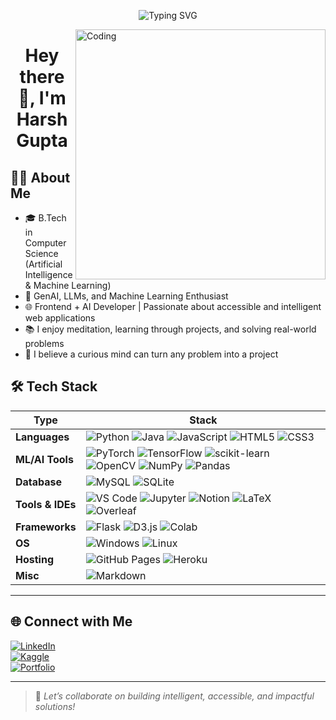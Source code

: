 <p align="center">
  <img src="https://readme-typing-svg.demolab.com?font=Fira+Code&size=22&pause=1000&color=00FF00&center=true&vCenter=true&repeat=true&width=700&lines=Love+Large+Language+Models;GenAI+%7C+LLM+%7C+ML+Enthusiast;Frontend+%2B+AI+Developer;I+Code+with+Curiosity+%26+Purpose" alt="Typing SVG" />
</p>

<img align="right" alt="Coding" width="400" src="https://media.giphy.com/media/qgQUggAC3Pfv687qPC/giphy.gif" />

<h1 align="center">Hey there 👋, I'm Harsh Gupta</h1>

## 🙋‍♂️ About Me

- 🎓 B.Tech in Computer Science (Artificial Intelligence & Machine Learning)
- 🤖 GenAI, LLMs, and Machine Learning Enthusiast
- 🌐 Frontend + AI Developer | Passionate about accessible and intelligent web applications
- 📚 I enjoy meditation, learning through projects, and solving real-world problems
- 🧠 I believe a curious mind can turn any problem into a project
  

## 🛠️ Tech Stack

| Type              | Stack |
|-------------------|-------|
| **Languages**     | ![Python](https://img.shields.io/badge/Python-3670A0?style=for-the-badge&logo=python&logoColor=ffdd54) ![Java](https://img.shields.io/badge/Java-ED8B00?style=for-the-badge&logo=java&logoColor=white) ![JavaScript](https://img.shields.io/badge/JavaScript-F7DF1E?style=for-the-badge&logo=javascript&logoColor=black) ![HTML5](https://img.shields.io/badge/HTML5-E34F26?style=for-the-badge&logo=html5&logoColor=white) ![CSS3](https://img.shields.io/badge/CSS3-1572B6?style=for-the-badge&logo=css3&logoColor=white) |
| **ML/AI Tools**   | ![PyTorch](https://img.shields.io/badge/PyTorch-EE4C2C?style=for-the-badge&logo=pytorch&logoColor=white) ![TensorFlow](https://img.shields.io/badge/TensorFlow-FF6F00?style=for-the-badge&logo=tensorflow&logoColor=white) ![scikit-learn](https://img.shields.io/badge/scikit--learn-F7931E?style=for-the-badge&logo=scikit-learn&logoColor=white) ![OpenCV](https://img.shields.io/badge/OpenCV-5C3EE8?style=for-the-badge&logo=opencv&logoColor=white) ![NumPy](https://img.shields.io/badge/NumPy-013243?style=for-the-badge&logo=numpy&logoColor=white) ![Pandas](https://img.shields.io/badge/Pandas-150458?style=for-the-badge&logo=pandas&logoColor=white) |
| **Database**      | ![MySQL](https://img.shields.io/badge/MySQL-005C84?style=for-the-badge&logo=mysql&logoColor=white) ![SQLite](https://img.shields.io/badge/SQLite-003B57?style=for-the-badge&logo=sqlite&logoColor=white) |
| **Tools & IDEs**  | ![VS Code](https://img.shields.io/badge/VS%20Code-007ACC?style=for-the-badge&logo=visual-studio-code&logoColor=white) ![Jupyter](https://img.shields.io/badge/Jupyter-F37626?style=for-the-badge&logo=jupyter&logoColor=white) ![Notion](https://img.shields.io/badge/Notion-000000?style=for-the-badge&logo=notion&logoColor=white) ![LaTeX](https://img.shields.io/badge/LaTeX-008080?style=for-the-badge&logo=latex&logoColor=white) ![Overleaf](https://img.shields.io/badge/Overleaf-47A141?style=for-the-badge&logo=overleaf&logoColor=white) |
| **Frameworks**    | ![Flask](https://img.shields.io/badge/Flask-000000?style=for-the-badge&logo=flask&logoColor=white) ![D3.js](https://img.shields.io/badge/D3.js-F9A03C?style=for-the-badge&logo=d3.js&logoColor=black) ![Colab](https://img.shields.io/badge/Google%20Colab-F9AB00?style=for-the-badge&logo=google-colab&logoColor=black) |
| **OS**            | ![Windows](https://img.shields.io/badge/Windows-0078D6?style=for-the-badge&logo=windows&logoColor=white) ![Linux](https://img.shields.io/badge/Linux-FCC624?style=for-the-badge&logo=linux&logoColor=black) |
| **Hosting**       | ![GitHub Pages](https://img.shields.io/badge/GitHub%20Pages-222222?style=for-the-badge&logo=github&logoColor=white) ![Heroku](https://img.shields.io/badge/Heroku-430098?style=for-the-badge&logo=heroku&logoColor=white) |
| **Misc**          | ![Markdown](https://img.shields.io/badge/Markdown-000000?style=for-the-badge&logo=markdown&logoColor=white) |

---

## 🌐 Connect with Me

[![LinkedIn](https://img.shields.io/badge/LinkedIn-HarshGupta-blue?style=for-the-badge&logo=linkedin)](https://www.linkedin.com/in/your-username)  
[![Kaggle](https://img.shields.io/badge/Kaggle-Harsh-blue?style=for-the-badge&logo=kaggle)](https://www.kaggle.com/your-username)  
[![Portfolio](https://img.shields.io/badge/Portfolio-Click_Here-informational?style=for-the-badge&logo=internet-explorer)](https://your-portfolio.com)

---

> 💬 *Let’s collaborate on building intelligent, accessible, and impactful solutions!*

<!--
**Harsh-End-Dot/Harsh-End-Dot** is a ✨ _special_ ✨ repository because its `README.md` (this file) appears on your GitHub profile.

Here are some ideas to get you started:

- 🔭 I’m currently working on ...
- 🌱 I’m currently learning ...
- 👯 I’m looking to collaborate on ...
- 🤔 I’m looking for help with ...
- 💬 Ask me about ...
- 📫 How to reach me: ...
- 😄 Pronouns: ...
- ⚡ Fun fact: ...
-->
